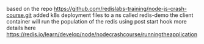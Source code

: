 based on the repo https://github.com/redislabs-training/node-js-crash-course.git
added k8s deployment files to a ns called redis-demo 
the client container will run the population of the redis using post start hook 
more details here https://redis.io/learn/develop/node/nodecrashcourse/runningtheapplication
